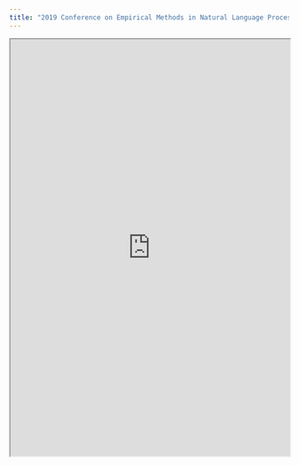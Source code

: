 ```yaml
---
title: "2019 Conference on Empirical Methods in Natural Language Processing (EMNLP 2019)"
---
```



<iframe height="750" width="100%" src="https://ewelton.github.io/ktest/wiki.html#2019%20Conference%20on%20Empirical%20Methods%20in%20Natural%20Language%20Processing%20(EMNLP%202019)"></iframe>
